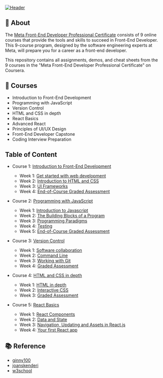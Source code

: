 [![Header](https://user-images.githubusercontent.com/25232528/181240892-6c2e30a1-379c-4e43-a593-6c2ece32dc33.png)](https://www.coursera.org/professional-certificates/meta-front-end-developer)


## 📄 About

The [Meta Front-End Developer Professional Certificate](https://www.coursera.org/professional-certificates/meta-front-end-developer) consists of 9 online courses that provide the tools and skills to succeed in Front-End Developer. This 9-course program, designed by the software engineering experts at Meta, will prepare you for a career as a front-end developer.

This repository contains all assignments, demos, and cheat sheets from the 9 courses in the "Meta Front-End Developer Professional Certificate" on Coursera.


<!-- TODO add check mark -> :white_check_mark: -->
## 📑 Courses

- Introduction to Front-End Development
- Programming with JavaScript
- Version Control
- HTML and CSS in depth
- React Basics
- Advanced React
- Principles of UI/UX Design
- Front-End Developer Capstone
- Coding Interview Preparation


<!-- TODO add hyperlink -->
## Table of Content

- Course 1: [Introduction to Front-End Development]()
    * Week 1: [Get started with web development]()
    * Week 2: [Introduction to HTML and CSS]()
    * Week 3: [UI Frameworks]()
    * Week 4: [End-of-Course Graded Assessment]()

- Course 2: [Programming with JavaScript]()
    * Week 1: [Introduction to Javascript]()
    * Week 2: [The Building Blocks of a Program]()
    * Week 3: [Programming Paradigms]()
    * Week 4: [Testing]()
    * Week 5: [End-of-Course Graded Assessment]()

- Course 3: [Version Control]()
    * Week 1: [Software collaboration]()
    * Week 2: [Command Line]()
    * Week 3: [Working with Git]()
    * Week 4: [Graded Assessment]()

- Course 4: [HTML and CSS in depth]()
    * Week 1: [HTML in depth]()
    * Week 2: [Interactive CSS]()
    * Week 3: [Graded Assessment]()

- Course 5: [React Basics]()
    * Week 1: [React Components]()
    * Week 2: [Data and State]()
    * Week 3: [Navigation, Updating and Assets in React.js]()
    * Week 4: [Your first React app]()


<!-- ## 🏆 Certificates 
To verify the certificates, click the images to follow the links. -->


## 📚 Reference

- [ginny100](https://github.com/ginny100/Meta-Front-End-Developer)
- [joanskenderi](https://github.com/joanskenderi/Meta-Front-End-Developer-Professional-Certificate)
- [w3school](https://www.w3schools.com/howto/howto_blog_become_frontenddev.asp)